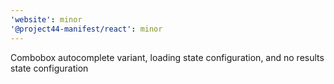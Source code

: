 ```yaml
---
'website': minor
'@project44-manifest/react': minor
---
```


Combobox autocomplete variant, loading state configuration, and no results state configuration
